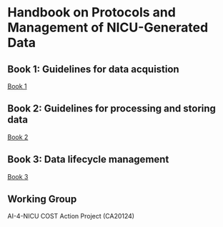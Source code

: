 # Handbook on Protocols and Management of NICU-Generated Data


## Book 1: Guidelines for data acquistion
[Book 1](./hand1.md)

## Book 2: Guidelines for processing and storing data
[Book 2](./hand2.md)

## Book 3: Data lifecycle management
[Book 3](./hand3.md)


## Working Group
AI-4-NICU COST Action Project (CA20124)


